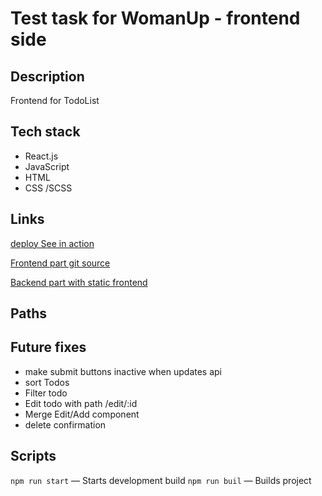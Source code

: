 # Test task for WomanUp - frontend side

## Description

Frontend for TodoList

## Tech stack

* React.js
* JavaScript
* HTML
* CSS /SCSS

## Links

[deploy See in action](https://mestology.nomoredomains.club/todo/)

[Frontend part git source](https://github.com/Mikeloangel/womanup-frontend)

[Backend part with static frontend](https://github.com/Mikeloangel/womanup-backend)

## Paths

## Future fixes
* make submit buttons inactive when updates api
* sort Todos
* Filter todo
* Edit todo with path /edit/:id
* Merge Edit/Add component
* delete confirmation

## Scripts

`npm run start` — Starts development build
`npm run buil` — Builds project
